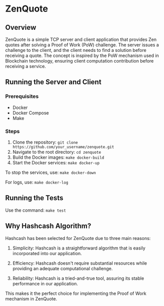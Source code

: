 # ZenQuote

## Overview

ZenQuote is a simple TCP server and client application that provides Zen quotes after solving a Proof of Work (PoW) challenge. The server issues a challenge to the client, and the client needs to find a solution before receiving a quote. The concept is inspired by the PoW mechanism used in Blockchain technology, ensuring client computation contribution before receiving a service.

## Running the Server and Client

### Prerequisites

- Docker
- Docker Compose
- Make

### Steps

1. Clone the repository: `git clone https://github.com/your_username/zenquote.git`
2. Navigate to the root directory: `cd zenquote`
3. Build the Docker images: `make docker-build`
4. Start the Docker services: `make docker-up`

To stop the services, use: `make docker-down`

For logs, use: `make docker-log`

## Running the Tests

Use the command: `make test`

## Why Hashcash Algorithm?

Hashcash has been selected for ZenQuote due to three main reasons:


1. Simplicity: Hashcash is a straightforward algorithm that is easily incorporated into our application.

2. Efficiency: Hashcash doesn't require substantial resources while providing an adequate computational challenge.

3. Reliability: Hashcash is a tried-and-true tool, assuring its stable performance in our application.

This makes it the perfect choice for implementing the Proof of Work mechanism in ZenQuote.
